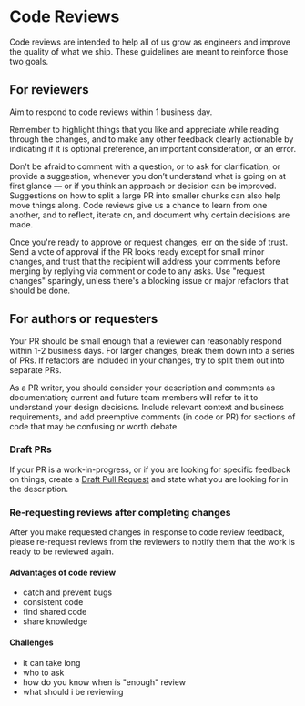 # Code Reviews

Code reviews are intended to help all of us grow as engineers and improve the quality of what we ship.
These guidelines are meant to reinforce those two goals.

## For reviewers

Aim to respond to code reviews within 1 business day.

Remember to highlight things that you like and appreciate while reading through the changes,
and to make any other feedback clearly actionable by indicating if it is optional preference, an important consideration, or an error.

Don't be afraid to comment with a question, or to ask for clarification, or provide a suggestion,
whenever you don’t understand what is going on at first glance — or if you think an approach or decision can be improved.
Suggestions on how to split a large PR into smaller chunks can also help move things along.
Code reviews give us a chance to learn from one another, and to reflect, iterate on, and document why certain decisions are made.

Once you're ready to approve or request changes, err on the side of trust.
Send a vote of approval if the PR looks ready except for small minor changes,
and trust that the recipient will address your comments before merging by replying via comment or code to any asks.
Use "request changes" sparingly, unless there's a blocking issue or major refactors that should be done.

## For authors or requesters

Your PR should be small enough that a reviewer can reasonably respond within 1-2 business days.
For larger changes, break them down into a series of PRs.
If refactors are included in your changes, try to split them out into separate PRs.

As a PR writer, you should consider your description and comments as documentation;
current and future team members will refer to it to understand your design decisions.
Include relevant context and business requirements, and add preemptive comments (in code or PR)
for sections of code that may be confusing or worth debate.

### Draft PRs

If your PR is a work-in-progress, or if you are looking for specific feedback on things,
create a [Draft Pull Request](https://help.github.com/en/github/collaborating-with-issues-and-pull-requests/about-pull-requests#draft-pull-requests)
and state what you are looking for in the description.

### Re-requesting reviews after completing changes

After you make requested changes in response to code review feedback, please re-request reviews from the reviewers to notify them that the work is ready to be reviewed again.

#### Advantages of code review

- catch and prevent bugs
- consistent code
- find shared code
- share knowledge

#### Challenges
- it can take long
- who to ask
- how do you know when is "enough" review
- what should i be reviewing
